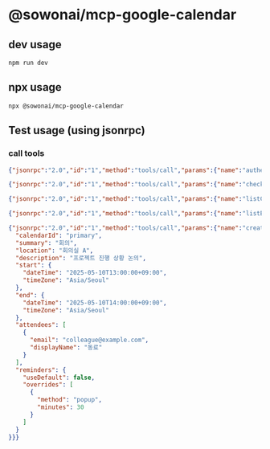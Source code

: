 # @sowonai/mcp-google-calendar

## dev usage
```shell
npm run dev
```

## npx usage
```shell
npx @sowonai/mcp-google-calendar
```

## Test usage (using jsonrpc)

### call tools
```json
{"jsonrpc":"2.0","id":"1","method":"tools/call","params":{"name":"authenticate","arguments":{}}}
```

```json
{"jsonrpc":"2.0","id":"1","method":"tools/call","params":{"name":"checkAuthStatus","arguments":{}}}
```

```json
{"jsonrpc":"2.0","id":"1","method":"tools/call","params":{"name":"listCalendars","arguments":{}}}
```

```json
{"jsonrpc":"2.0","id":"1","method":"tools/call","params":{"name":"listEvents","arguments":{"calendarId": "primary"}}}
```

```json
{"jsonrpc":"2.0","id":"1","method":"tools/call","params":{"name":"createEvent","arguments":{
  "calendarId": "primary",
  "summary": "회의",
  "location": "회의실 A",
  "description": "프로젝트 진행 상황 논의",
  "start": {
    "dateTime": "2025-05-10T13:00:00+09:00",
    "timeZone": "Asia/Seoul"
  },
  "end": {
    "dateTime": "2025-05-10T14:00:00+09:00",
    "timeZone": "Asia/Seoul"
  },
  "attendees": [
    {
      "email": "colleague@example.com",
      "displayName": "동료"
    }
  ],
  "reminders": {
    "useDefault": false,
    "overrides": [
      {
        "method": "popup",
        "minutes": 30
      }
    ]
  }
}}}